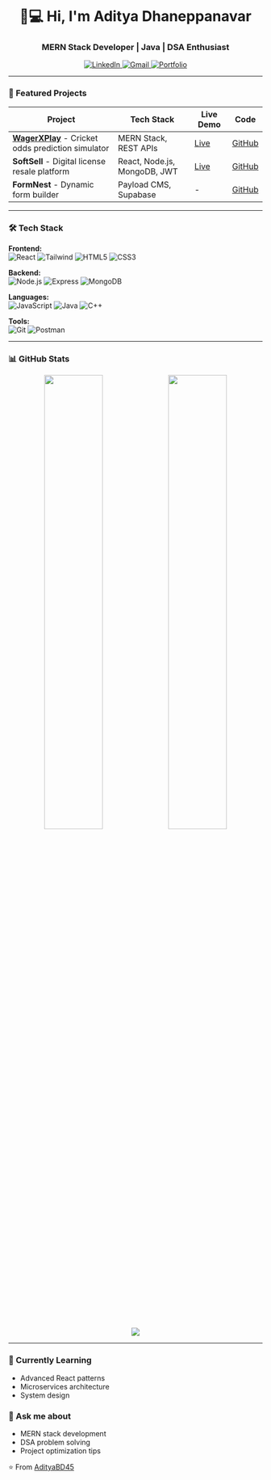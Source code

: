 <h1 align="center">👨💻 Hi, I'm Aditya Dhaneppanavar</h1>
<h3 align="center">MERN Stack Developer | Java | DSA Enthusiast</h3>

<p align="center">
  <a href="https://linkedin.com/in/adityabd" target="blank">
    <img src="https://img.shields.io/badge/LinkedIn-0077B5?style=for-the-badge&logo=linkedin&logoColor=white" alt="LinkedIn"/>
  </a>
  <a href="mailto:lalitaadityadharaneppanavar@gmail.com">
    <img src="https://img.shields.io/badge/Gmail-D14836?style=for-the-badge&logo=gmail&logoColor=white" alt="Gmail"/>
  </a>
  <a href="https://wagerxplay.onrender.com" target="_blank">
    <img src="https://img.shields.io/badge/Portfolio-%23000000.svg?style=for-the-badge&logo=vercel&logoColor=white" alt="Portfolio"/>
  </a>
</p>

---

### 🚀 Featured Projects

| Project | Tech Stack | Live Demo | Code |
|---------|------------|-----------|------|
| **[WagerXPlay](https://wagerxplay.onrender.com)** - Cricket odds prediction simulator | MERN Stack, REST APIs | [Live](https://wagerxplay.onrender.com) | [GitHub](link) |
| **SoftSell** - Digital license resale platform | React, Node.js, MongoDB, JWT | [Live](link) | [GitHub](link) |
| **FormNest** - Dynamic form builder | Payload CMS, Supabase | - | [GitHub](link) |

---

### 🛠️ Tech Stack

**Frontend:**  
![React](https://img.shields.io/badge/React-20232A?style=for-the-badge&logo=react&logoColor=61DAFB)
![Tailwind](https://img.shields.io/badge/Tailwind_CSS-38B2AC?style=for-the-badge&logo=tailwind-css&logoColor=white)
![HTML5](https://img.shields.io/badge/HTML5-E34F26?style=for-the-badge&logo=html5&logoColor=white)
![CSS3](https://img.shields.io/badge/CSS3-1572B6?style=for-the-badge&logo=css3&logoColor=white)

**Backend:**  
![Node.js](https://img.shields.io/badge/Node.js-43853D?style=for-the-badge&logo=node.js&logoColor=white)
![Express](https://img.shields.io/badge/Express.js-404D59?style=for-the-badge)
![MongoDB](https://img.shields.io/badge/MongoDB-4EA94B?style=for-the-badge&logo=mongodb&logoColor=white)

**Languages:**  
![JavaScript](https://img.shields.io/badge/JavaScript-F7DF1E?style=for-the-badge&logo=javascript&logoColor=black)
![Java](https://img.shields.io/badge/Java-ED8B00?style=for-the-badge&logo=openjdk&logoColor=white)
![C++](https://img.shields.io/badge/C%2B%2B-00599C?style=for-the-badge&logo=c%2B%2B&logoColor=white)

**Tools:**  
![Git](https://img.shields.io/badge/Git-F05032?style=for-the-badge&logo=git&logoColor=white)
![Postman](https://img.shields.io/badge/Postman-FF6C37?style=for-the-badge&logo=postman&logoColor=white)

---

### 📊 GitHub Stats

<p align="center">
  <img width="48%" src="https://github-readme-stats.vercel.app/api?username=AdityaBD45&show_icons=true&theme=radical" />
  <img width="48%" src="https://github-readme-streak-stats.herokuapp.com/?user=AdityaBD45&theme=radical" />
</p>

<p align="center">
  <img src="https://github-readme-stats.vercel.app/api/top-langs/?username=AdityaBD45&layout=compact&theme=radical" />
</p>

---

### 🌱 Currently Learning
- Advanced React patterns
- Microservices architecture
- System design

### 💬 Ask me about
- MERN stack development
- DSA problem solving
- Project optimization tips

⭐ From [AdityaBD45](https://github.com/AdityaBD45)

